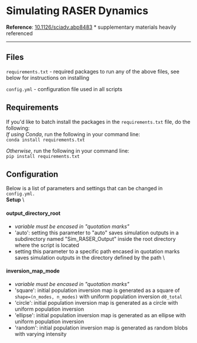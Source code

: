 # Simulating RASER Dynamics
**Reference**: [10.1126/sciadv.abp8483](https://www.science.org/doi/10.1126/sciadv.abp8483) * supplementary materials heavily referenced

<hr>

## Files
`requirements.txt` - required packages to run any of the above files, see below for instructions on installing

`config.yml` - configuration file used in all scripts

## Requirements
If you'd like to batch install the packages in the `requirements.txt` file, do the following: \
*If using Conda*, run the following in your command line: \
```conda install requirements.txt```

*Otherwise*, run the following in your command line: \
```pip install requirements.txt```

## Configuration
Below is a list of parameters and settings that can be changed in `config.yml.` \
**Setup** \
#### output_directory_root
- *variable must be encased in "quotation marks"*
- 'auto': setting this parameter to "auto" saves simulation outputs in a subdirectory named "Sim_RASER_Output" inside the root directory where the script is located
- setting this parameter to a specific path encased in quotation marks saves simulation outputs in the directory defined by the path \

#### inversion_map_mode
- *variable must be encased in "quotation marks"*
- 'square': initial population inversion map is generated as a square of `shape=(n_modes, n_modes)` with uniform population inversion `d0_total`
- 'circle': initial population inversion map is generated as a circle with uniform population inversion
- 'ellipse': initial population inversion map is generated as an ellipse with uniform population inversion
- 'random': initial population inversion map is generated as random blobs with varying intensity